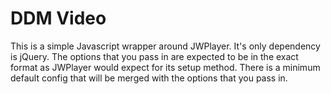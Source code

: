# DDM Video

This is a simple Javascript wrapper around JWPlayer. It's only dependency is jQuery. The options that you pass in are expected to be in the exact format as JWPlayer would expect for its setup method. There is a minimum default config that will be merged with the options that you pass in.
